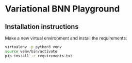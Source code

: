 # Variational BNN Playground

## Installation instructions

Make a new virtual environment and install the requirements:

```bash
virtualenv -p python3 venv
source venv/bin/activate
pip install -r requirements.txt
```